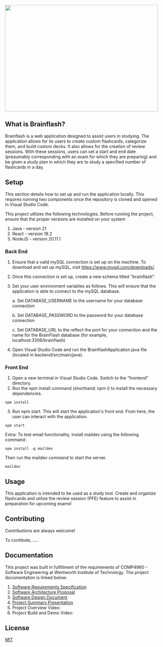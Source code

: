 <img src="https://i.ibb.co/sF3Wjg3/bf.jpg" width="100%" height="350" />

## What is Brainflash?

Brainflash is a web application designed to assist users in studying. The application allows for its users to create custom flashcards, categorize them, and build custom decks. It also allows for the creation of review sessions. With these sessions, users can set a start and end date (presumably corresponding with an exam for which they are preparing) and be given a study plan in which they are to study a specified number of flashcards in a day. 

## Setup

This section details how to set up and run the application locally. This requires running two components once the repository is cloned and opened in Visual Studio Code.

This project utilizes the following technologies. Before running the project, ensure that the proper versions are installed on your system

1. Java - version 21
2. React - version 18.2
3. NodeJS - version 20.11.1

### Back End

1. Ensure that a valid mySQL connection is set up on the machine. To download and set up mySQL, visit https://www.mysql.com/downloads/.
2. Once this connection is set up, create a new schema titled "brainflash".
3. Set your user environment variables as follows. This will ensure that the application is able to connect to the mySQL database.

   a. Set DATABASE_USERNAME to the username for your database connection
   
   b. Set DATABASE_PASSWORD to the password for your database connection
   
   c. Set DATABASE_URL to the reflect the port for your connection and the name for the BrainFlash database (for example, localhost:3306/brainflash)
    
5. Open Visual Studio Code and run the BrainflashApplication.java file (located in backend/src/main/java).

### Front End

1. Open a new terminal in Visual Studio Code. Switch to the "frontend" directory.
2. Run the npm install command (shorthand: npm i) to install the necessary dependencies.

```
npm install
```

3. Run npm start. This will start the application's front end. From here, the user can interact with the application.

```
npm start
```

Extra: To test email functionality, install maildev using the following command:

```
npm install -g maildev
```

Then run the maildev command to start the server.

```
maildev
```

## Usage

This application is intended to be used as a study tool. Create and organize flashcards and utilize the review session (PFE) feature to assist in preparation for upcoming exams!

## Contributing

Contributions are always welcome!

To contibute, .....

## Documentation

This project was built in fulfillment of the requirements of COMP4960 - Software Engineering at Wentworth Institute of Technology. The project documentation is linked below:

1. [Software Requirements Specification](https://docs.google.com/document/d/1cyQBu222I8fotTiqe896mZIxzyaPqb61r9oJhp0OExs)
2. [Software Architecture Proposal](https://docs.google.com/presentation/d/1S7TA-glqRlvQEqpiPnNx5Kg2wIEkKCETkZL7yQBCX1g)
3. [Software Design Document](https://docs.google.com/document/d/1Y0zJFZ67bC232jxLLYDobRx3tckID394)
4. [Project Summary Presentation](https://docs.google.com/presentation/d/1q2AQsnJwyO61aJt6FKezs3wIG5ArATy6UvN5vUTX8ds)
5. Project Overview Video:
6. Project Build and Demo Video:

## License

[MIT](https://choosealicense.com/licenses/mit/)

